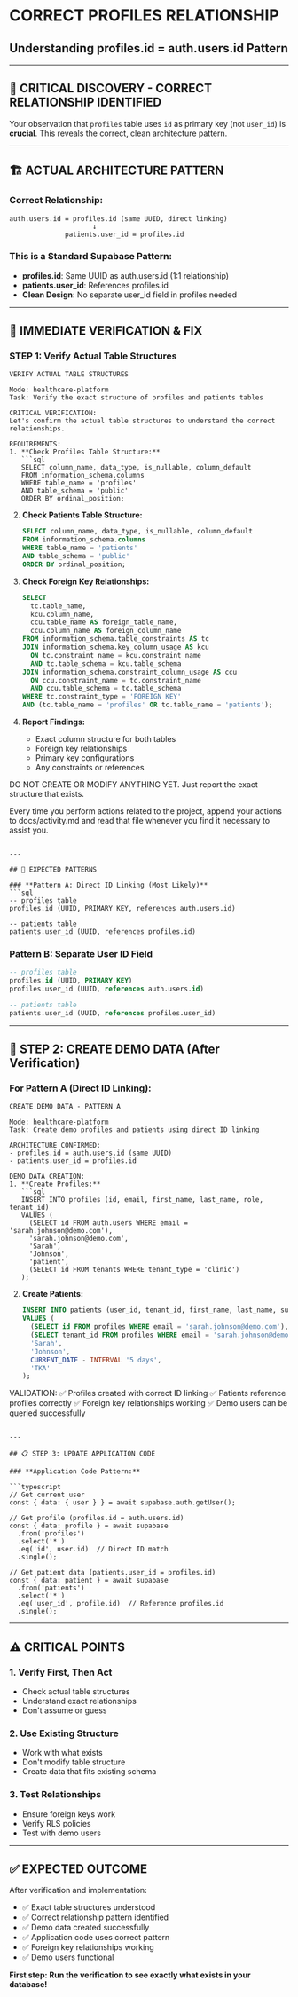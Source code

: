 # CORRECT PROFILES RELATIONSHIP
## Understanding profiles.id = auth.users.id Pattern

---

## 🎯 CRITICAL DISCOVERY - CORRECT RELATIONSHIP IDENTIFIED

Your observation that `profiles` table uses `id` as primary key (not `user_id`) is **crucial**. This reveals the correct, clean architecture pattern.

---

## 🏗️ ACTUAL ARCHITECTURE PATTERN

### **Correct Relationship:**
```
auth.users.id = profiles.id (same UUID, direct linking)
                     ↓
              patients.user_id = profiles.id
```

### **This is a Standard Supabase Pattern:**
- **profiles.id**: Same UUID as auth.users.id (1:1 relationship)
- **patients.user_id**: References profiles.id
- **Clean Design**: No separate user_id field in profiles needed

---

## 🔧 IMMEDIATE VERIFICATION & FIX

### **STEP 1: Verify Actual Table Structures**

```
VERIFY ACTUAL TABLE STRUCTURES

Mode: healthcare-platform
Task: Verify the exact structure of profiles and patients tables

CRITICAL VERIFICATION:
Let's confirm the actual table structures to understand the correct relationships.

REQUIREMENTS:
1. **Check Profiles Table Structure:**
   ```sql
   SELECT column_name, data_type, is_nullable, column_default
   FROM information_schema.columns 
   WHERE table_name = 'profiles' 
   AND table_schema = 'public'
   ORDER BY ordinal_position;
   ```

2. **Check Patients Table Structure:**
   ```sql
   SELECT column_name, data_type, is_nullable, column_default
   FROM information_schema.columns 
   WHERE table_name = 'patients' 
   AND table_schema = 'public'
   ORDER BY ordinal_position;
   ```

3. **Check Foreign Key Relationships:**
   ```sql
   SELECT 
     tc.table_name, 
     kcu.column_name, 
     ccu.table_name AS foreign_table_name,
     ccu.column_name AS foreign_column_name 
   FROM information_schema.table_constraints AS tc 
   JOIN information_schema.key_column_usage AS kcu
     ON tc.constraint_name = kcu.constraint_name
     AND tc.table_schema = kcu.table_schema
   JOIN information_schema.constraint_column_usage AS ccu
     ON ccu.constraint_name = tc.constraint_name
     AND ccu.table_schema = tc.table_schema
   WHERE tc.constraint_type = 'FOREIGN KEY' 
   AND (tc.table_name = 'profiles' OR tc.table_name = 'patients');
   ```

4. **Report Findings:**
   - Exact column structure for both tables
   - Foreign key relationships
   - Primary key configurations
   - Any constraints or references

DO NOT CREATE OR MODIFY ANYTHING YET.
Just report the exact structure that exists.

Every time you perform actions related to the project, append your actions to docs/activity.md and read that file whenever you find it necessary to assist you.
```

---

## 🎯 EXPECTED PATTERNS

### **Pattern A: Direct ID Linking (Most Likely)**
```sql
-- profiles table
profiles.id (UUID, PRIMARY KEY, references auth.users.id)

-- patients table  
patients.user_id (UUID, references profiles.id)
```

### **Pattern B: Separate User ID Field**
```sql
-- profiles table
profiles.id (UUID, PRIMARY KEY)
profiles.user_id (UUID, references auth.users.id)

-- patients table
patients.user_id (UUID, references profiles.user_id)
```

---

## 🔧 STEP 2: CREATE DEMO DATA (After Verification)

### **For Pattern A (Direct ID Linking):**

```
CREATE DEMO DATA - PATTERN A

Mode: healthcare-platform
Task: Create demo profiles and patients using direct ID linking

ARCHITECTURE CONFIRMED:
- profiles.id = auth.users.id (same UUID)
- patients.user_id = profiles.id

DEMO DATA CREATION:
1. **Create Profiles:**
   ```sql
   INSERT INTO profiles (id, email, first_name, last_name, role, tenant_id)
   VALUES (
     (SELECT id FROM auth.users WHERE email = 'sarah.johnson@demo.com'),
     'sarah.johnson@demo.com',
     'Sarah',
     'Johnson',
     'patient',
     (SELECT id FROM tenants WHERE tenant_type = 'clinic')
   );
   ```

2. **Create Patients:**
   ```sql
   INSERT INTO patients (user_id, tenant_id, first_name, last_name, surgery_date, surgery_type)
   VALUES (
     (SELECT id FROM profiles WHERE email = 'sarah.johnson@demo.com'),
     (SELECT tenant_id FROM profiles WHERE email = 'sarah.johnson@demo.com'),
     'Sarah',
     'Johnson',
     CURRENT_DATE - INTERVAL '5 days',
     'TKA'
   );
   ```

VALIDATION:
✅ Profiles created with correct ID linking
✅ Patients reference profiles correctly
✅ Foreign key relationships working
✅ Demo users can be queried successfully
```

---

## 📋 STEP 3: UPDATE APPLICATION CODE

### **Application Code Pattern:**

```typescript
// Get current user
const { data: { user } } = await supabase.auth.getUser();

// Get profile (profiles.id = auth.users.id)
const { data: profile } = await supabase
  .from('profiles')
  .select('*')
  .eq('id', user.id)  // Direct ID match
  .single();

// Get patient data (patients.user_id = profiles.id)
const { data: patient } = await supabase
  .from('patients')
  .select('*')
  .eq('user_id', profile.id)  // Reference profiles.id
  .single();
```

---

## ⚠️ CRITICAL POINTS

### **1. Verify First, Then Act**
- Check actual table structures
- Understand exact relationships
- Don't assume or guess

### **2. Use Existing Structure**
- Work with what exists
- Don't modify table structure
- Create data that fits existing schema

### **3. Test Relationships**
- Ensure foreign keys work
- Verify RLS policies
- Test with demo users

---

## ✅ EXPECTED OUTCOME

After verification and implementation:
- ✅ Exact table structures understood
- ✅ Correct relationship pattern identified
- ✅ Demo data created successfully
- ✅ Application code uses correct pattern
- ✅ Foreign key relationships working
- ✅ Demo users functional

**First step: Run the verification to see exactly what exists in your database!**

